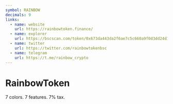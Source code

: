 ```yaml
---
symbol: RAINBOW
decimals: 9
links:
  - name: website
    url: https://rainbowtoken.finance/
  - name: explorer
    url: https://bscscan.com/token/0x673da443da2f6ae7c5c660a9f0d3dd24d1643d36
  - name: twitter
    url: https://twitter.com/rainbowtokenbsc
  - name: telegram
    url: https://t.me/rainbow_crypto
---
```


# RainbowToken

7 colors. 7 features. 7% tax.
